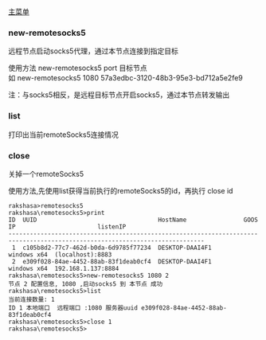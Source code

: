 [主菜单](./cli.md)

### new-remotesocks5

远程节点启动socks5代理，通过本节点连接到指定目标

使用方法 new-remotesocks5 port 目标节点  
如 new-remotesocks5 1080  57a3edbc-3120-48b3-95e3-bd712a5e2fe9

注：与socks5相反，是远程目标节点开启socks5，通过本节点转发输出

### list

打印出当前remoteSocks5连接情况

### close

关掉一个remoteSocks5

使用方法,先使用list获得当前执行的remoteSocks5的id，再执行 close id



```shell
rakshasa>remotesocks5
rakshasa\remotesocks5>print
ID  UUID                                  HostName                GOOS          IP                       listenIP
-----------------------------------------------------------------------------------------------------------------------------
 1  c105b8d2-77c7-462d-b0da-6d9785f77234  DESKTOP-DAAI4F1         windows x64  (localhost):8883
 2  e309f028-84ae-4452-88ab-83f1deab0cf4  DESKTOP-DAAI4F1         windows x64  192.168.1.137:8884
rakshasa\remotesocks5>new-remotesocks5 1080 2
节点 2 配置信息, 1080 ,启动socks5 到 本节点 成功
rakshasa\remotesocks5>list
当前连接数量: 1
ID 1 本地端口  远程端口 :1080 服务器uuid e309f028-84ae-4452-88ab-83f1deab0cf4
rakshasa\remotesocks5>close 1
rakshasa\remotesocks5>
```